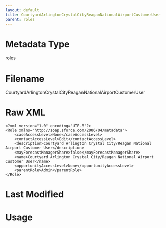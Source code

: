 ```yaml
---
layout: default
title: CourtyardArlingtonCrystalCityReaganNationalAirportCustomerUser
parent: roles
---
```

# Metadata Type
roles


# Filename 
CourtyardArlingtonCrystalCityReaganNationalAirportCustomerUser


# Raw XML
```
<?xml version="1.0" encoding="UTF-8"?>
<Role xmlns="http://soap.sforce.com/2006/04/metadata">
    <caseAccessLevel>None</caseAccessLevel>
    <contactAccessLevel>Edit</contactAccessLevel>
    <description>Courtyard Arlington Crystal City/Reagan National Airport Customer User</description>
    <mayForecastManagerShare>false</mayForecastManagerShare>
    <name>Courtyard Arlington Crystal City/Reagan National Airport Customer User</name>
    <opportunityAccessLevel>None</opportunityAccessLevel>
    <parentRole>Admin</parentRole>
</Role>
```


# Last Modified


# Usage
